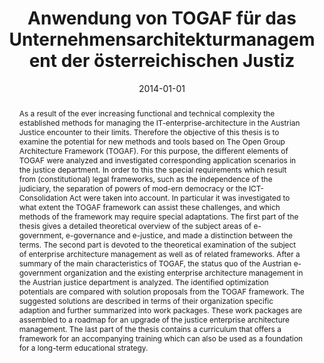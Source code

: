 ---
abstract: As a result of the ever increasing functional and technical complexity the
  established methods for managing the IT-enterprise-architecture in the Austrian
  Justice encounter to their limits. Therefore the objective of this thesis is to
  examine the potential for new methods and tools based on The Open Group Architecture
  Framework (TOGAF). For this purpose, the different elements of TOGAF were analyzed
  and investigated corresponding application scenarios in the justice department.
  In order to this the special requirements which result from (constitutional) legal
  frameworks, such as the independence of the judiciary, the separation of powers
  of mod-ern democracy or the ICT-Consolidation Act were taken into account. In particular
  it was investigated to what extent the TOGAF framework can assist these challenges,
  and which methods of the framework may require special adaptations. The first part
  of the thesis gives a detailed theoretical overview of the subject areas of e-government,
  e-governance and e-justice, and made a distinction between the terms. The second
  part is devoted to the theoretical examination of the subject of enterprise architecture
  management as well as of related frameworks. After a summary of the main characteristics
  of TOGAF, the status quo of the Austrian e-government organization and the existing
  enterprise architecture management in the Austrian justice department is analyzed.
  The identified optimization potentials are compared with solution proposals from
  the TOGAF framework. The suggested solutions are described in terms of their organization
  specific adaption and further summarized into work packages. These work packages
  are assembled to a roadmap for an upgrade of the justice enterprise architecture
  management. The last part of the thesis contains a curriculum that offers a framework
  for an accompanying training which can also be used as a foundation for a long-term
  educational strategy.
authors:
- Martin Hackl
date: '2014-01-01'
featured: false
links:
- name: Publik
  url: https://publik.tuwien.ac.at/showentry.php?ID=236312&lang=2
publication_types:
- '7'
publishDate: '2014-01-01'
title: Anwendung von TOGAF für das Unternehmensarchitekturmanagement der österreichischen
  Justiz
url_pdf: ''
---